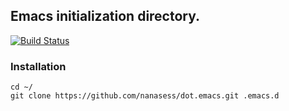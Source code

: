 Emacs initialization directory.
---------------------------------

[![Build Status](https://travis-ci.org/nanasess/dot.emacs.svg?branch=master)](https://travis-ci.org/nanasess/dot.emacs)

### Installation

``` emacs-lisp
cd ~/
git clone https://github.com/nanasess/dot.emacs.git .emacs.d
```

